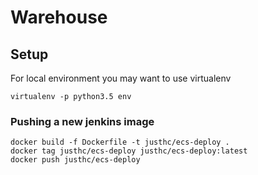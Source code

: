 # Warehouse

## Setup

For local environment you may want to use virtualenv

    virtualenv -p python3.5 env
    
### Pushing a new jenkins image

    docker build -f Dockerfile -t justhc/ecs-deploy .
    docker tag justhc/ecs-deploy justhc/ecs-deploy:latest
    docker push justhc/ecs-deploy